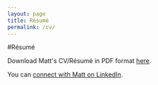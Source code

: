 ```yaml
---
layout: page
title: Résumé
permalink: /cv/
---
```

#Résumé

<!---
Matt is currently a full time student at Rutgers University in New Brunswick,
New Jersey, but he is looking for summer employment.
-->

Download Matt's CV/Résumé in PDF format [here](/mgoldman_cv.pdf).

You can [connect with Matt on LinkedIn](http://lnkd.in/4JbEb7).
